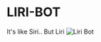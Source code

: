 # LIRI-BOT
It's like Siri.. But Liri
![Liri Bot](https://firebasestorage.googleapis.com/v0/b/monash-bootcamp-firebase.appspot.com/o/demo.gif?alt=media&token=371d636d-919b-4f76-a28e-7186386d7f17 "Liri Bot")
